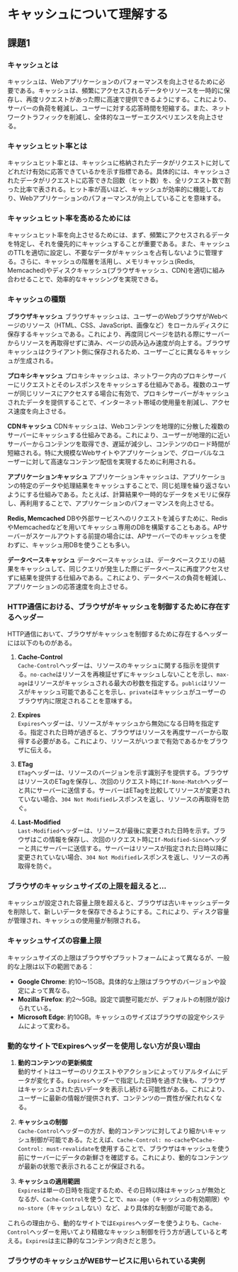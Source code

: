 # キャッシュについて理解する

## 課題1

### キャッシュとは

キャッシュは、Webアプリケーションのパフォーマンスを向上させるために必要である。キャッシュは、頻繁にアクセスされるデータやリソースを一時的に保存し、再度リクエストがあった際に高速で提供できるようにする。これにより、サーバーの負荷を軽減し、ユーザーに対する応答時間を短縮する。また、ネットワークトラフィックを削減し、全体的なユーザーエクスペリエンスを向上させる。

### キャッシュヒット率とは

キャッシュヒット率とは、キャッシュに格納されたデータがリクエストに対してどれだけ有効に応答できているかを示す指標である。具体的には、キャッシュされたデータがリクエストに応答できた回数（ヒット数）を、全リクエスト数で割った比率で表される。ヒット率が高いほど、キャッシュが効率的に機能しており、Webアプリケーションのパフォーマンスが向上していることを意味する。


### キャッシュヒット率を高めるためには
キャッシュヒット率を向上させるためには、まず、頻繁にアクセスされるデータを特定し、それを優先的にキャッシュすることが重要である。また、キャッシュのTTLを適切に設定し、不要なデータがキャッシュを占有しないように管理する。さらに、キャッシュの階層を活用し、メモリキャッシュ(Redis, Memcached)やディスクキャッシュ(ブラウザキャッシュ、CDN)を適切に組み合わせることで、効率的なキャッシングを実現できる。

### キャッシュの種類

**ブラウザキャッシュ**
ブラウザキャッシュは、ユーザーのWebブラウザがWebページのリソース（HTML、CSS、JavaScript、画像など）をローカルディスクに保存するキャッシュである。これにより、再度同じページを訪れる際にサーバーからリソースを再取得せずに済み、ページの読み込み速度が向上する。ブラウザキャッシュはクライアント側に保存されるため、ユーザーごとに異なるキャッシュが生成される。

**プロキシキャッシュ**
プロキシキャッシュは、ネットワーク内のプロキシサーバーにリクエストとそのレスポンスをキャッシュする仕組みである。複数のユーザーが同じリソースにアクセスする場合に有効で、プロキシサーバーがキャッシュされたデータを提供することで、インターネット帯域の使用量を削減し、アクセス速度を向上させる。

**CDNキャッシュ**
CDNキャッシュは、Webコンテンツを地理的に分散した複数のサーバーにキャッシュする仕組みである。これにより、ユーザーが地理的に近いサーバーからコンテンツを取得でき、遅延が減少し、コンテンツのロード時間が短縮される。特に大規模なWebサイトやアプリケーションで、グローバルなユーザーに対して高速なコンテンツ配信を実現するために利用される。

**アプリケーションキャッシュ**
アプリケーションキャッシュは、アプリケーションの特定のデータや処理結果をキャッシュすることで、同じ処理を繰り返さないようにする仕組みである。たとえば、計算結果や一時的なデータをメモリに保存し、再利用することで、アプリケーションのパフォーマンスを向上させる。

**Redis, Memcached**
DBや外部サービスへのリクエストを減らすために、RedisやMemcachedなどを用いてキャッシュ専用のDBを構築することもある。APサーバーがスケールアウトする前提の場合には、APサーバーでのキャッシュを使わずに、キャッシュ用DBを使うことも多い。

**データベースキャッシュ**
データベースキャッシュは、データベースクエリの結果をキャッシュして、同じクエリが発生した際にデータベースに再度アクセスせずに結果を提供する仕組みである。これにより、データベースの負荷を軽減し、アプリケーションの応答速度を向上させる。

### HTTP通信における、ブラウザがキャッシュを制御するために存在するヘッダー

HTTP通信において、ブラウザがキャッシュを制御するために存在するヘッダーには以下のものがある。

1. **Cache-Control**  
   `Cache-Control`ヘッダーは、リソースのキャッシュに関する指示を提供する。`no-cache`はリソースを再検証せずにキャッシュしないことを示し、`max-age`はリソースがキャッシュされる最大の秒数を指定する。`public`はリソースがキャッシュ可能であることを示し、`private`はキャッシュがユーザーのブラウザ内に限定されることを意味する。

2. **Expires**  
   `Expires`ヘッダーは、リソースがキャッシュから無効になる日時を指定する。指定された日時が過ぎると、ブラウザはリソースを再度サーバーから取得する必要がある。これにより、リソースがいつまで有効であるかをブラウザに伝える。

3. **ETag**  
   `ETag`ヘッダーは、リソースのバージョンを示す識別子を提供する。ブラウザはリソースのETagを保存し、次回のリクエスト時に`If-None-Match`ヘッダーと共にサーバーに送信する。サーバーはETagを比較してリソースが変更されていない場合、`304 Not Modified`レスポンスを返し、リソースの再取得を防ぐ。

4. **Last-Modified**  
   `Last-Modified`ヘッダーは、リソースが最後に変更された日時を示す。ブラウザはこの情報を保存し、次回のリクエスト時に`If-Modified-Since`ヘッダーと共にサーバーに送信する。サーバーはリソースが指定された日時以降に変更されていない場合、`304 Not Modified`レスポンスを返し、リソースの再取得を防ぐ。

### ブラウザのキャッシュサイズの上限を超えると...

   キャッシュが設定された容量上限を超えると、ブラウザは古いキャッシュデータを削除して、新しいデータを保存できるようにする。これにより、ディスク容量が管理され、キャッシュの使用量が制限される。


### キャッシュサイズの容量上限

キャッシュサイズの上限はブラウザやプラットフォームによって異なるが、一般的な上限は以下の範囲である：

- **Google Chrome**: 約10〜15GB。具体的な上限はブラウザのバージョンや設定によって異なる。
- **Mozilla Firefox**: 約2〜5GB。設定で調整可能だが、デフォルトの制限が設けられている。
- **Microsoft Edge**: 約10GB。キャッシュのサイズはブラウザの設定やシステムによって変わる。

### 動的なサイトでExpiresヘッダーを使用しない方が良い理由

1. **動的コンテンツの更新頻度**  
   動的サイトはユーザーのリクエストやアクションによってリアルタイムにデータが変化する。`Expires`ヘッダーで指定した日時を過ぎた後も、ブラウザはキャッシュされた古いデータを表示し続ける可能性がある。これにより、ユーザーに最新の情報が提供されず、コンテンツの一貫性が保たれなくなる。

1. **キャッシュの制御**  
   `Cache-Control`ヘッダーの方が、動的コンテンツに対してより細かいキャッシュ制御が可能である。たとえば、`Cache-Control: no-cache`や`Cache-Control: must-revalidate`を使用することで、ブラウザはキャッシュを使う前にサーバーにデータの新鮮さを確認する。これにより、動的なコンテンツが最新の状態で表示されることが保証される。

1. **キャッシュの適用範囲**  
   `Expires`は単一の日時を指定するため、その日時以降はキャッシュが無効となるが、`Cache-Control`を使うことで、`max-age`（キャッシュの有効期限）や`no-store`（キャッシュしない）など、より具体的な制御が可能である。

これらの理由から、動的なサイトでは`Expires`ヘッダーを使うよりも、`Cache-Control`ヘッダーを用いてより精緻なキャッシュ制御を行う方が適していると考える。`Expires`は主に静的なコンテンツ向きだと思う。


### ブラウザのキャッシュがWEBサービスに用いられている実例
